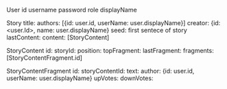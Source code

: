 User
id
username
password
role
displayName

Story
title: <String>
authors: [{id: user.id, userName: user.displayName}]
creator: {id: <user.Id>, name: user.displayName}
seed: <String> first sentece of story
lastContent: <StoryContent>
content: [StoryContent]

StoryContent
id: <number>
storyId: <number>
position: <number>
topFragment: <StoryContentFragment>
lastFragment: <StoryContentFragment>
fragments: [StoryContentFragment.id]

StoryContentFragment
id: <number>
storyContentId: <number>
text: <String>
author: {id: user.id, userName: user.displayName}
upVotes: <number>
downVotes: <number>

